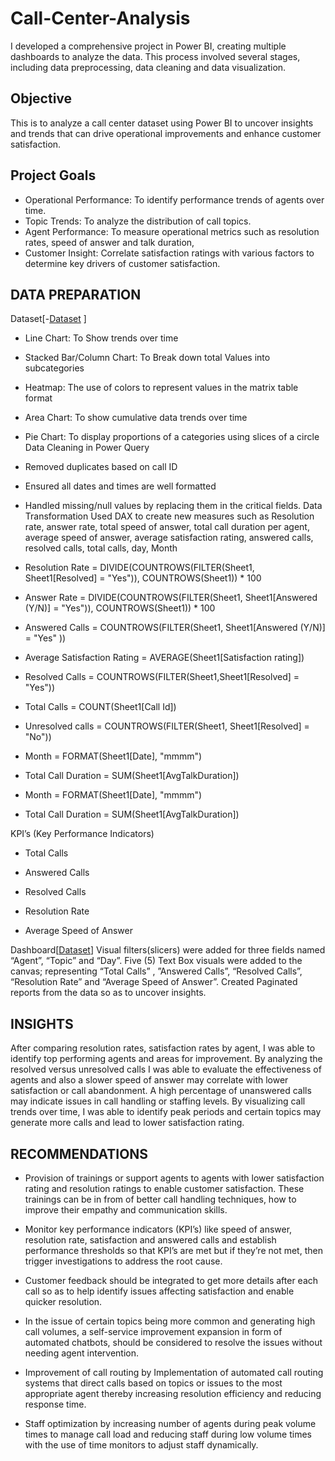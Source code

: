 # Call-Center-Analysis
I developed a comprehensive project in Power BI, creating multiple dashboards to analyze the data. This process involved several stages, including data preprocessing, data cleaning and data visualization.
## Objective
This is to analyze a call center dataset using Power BI to uncover insights and trends that can drive operational improvements and enhance customer satisfaction.
## Project Goals
-	Operational Performance: To identify performance trends of agents over time.
-	Topic Trends: To analyze the distribution of call topics.
-	Agent Performance: To measure operational metrics such as resolution rates, speed of answer and talk duration,
-	Customer Insight: Correlate satisfaction ratings with various factors to determine key drivers of customer satisfaction.
## DATA PREPARATION
Dataset[-<a href= "https://github.com/Slyomeye/Call-Center-Analysis/blob/main/01%20Call-Center-Dataset.xlsx">Dataset</a> ]
- Line Chart: To Show trends over time
- Stacked Bar/Column Chart: To Break down total Values into subcategories
- Heatmap: The use of colors to represent values in the matrix table format
- Area Chart: To show cumulative data trends over time
- Pie Chart: To display proportions of a categories using slices of a circle
Data Cleaning in Power Query
-	Removed duplicates based on call ID
-	Ensured all dates and times are well formatted
-	Handled missing/null values by replacing them in the critical fields.
 Data Transformation
	Used DAX to create new measures such as Resolution rate, answer rate, total speed of answer, total call duration per agent, average speed of answer, average satisfaction rating, answered calls, resolved calls, total calls, day, Month

-	Resolution Rate = DIVIDE(COUNTROWS(FILTER(Sheet1, Sheet1[Resolved] = "Yes")), COUNTROWS(Sheet1)) * 100
 
-	Answer Rate = DIVIDE(COUNTROWS(FILTER(Sheet1, Sheet1[Answered (Y/N)] = "Yes")), COUNTROWS(Sheet1)) * 100

-	Answered Calls = COUNTROWS(FILTER(Sheet1, Sheet1[Answered (Y/N)] = "Yes" ))
 
-	Average Satisfaction Rating = AVERAGE(Sheet1[Satisfaction rating])
 
-	Resolved Calls = COUNTROWS(FILTER(Sheet1,Sheet1[Resolved] = "Yes"))
 
-	Total Calls = COUNT(Sheet1[Call Id])
 
-	Unresolved calls = COUNTROWS(FILTER(Sheet1, Sheet1[Resolved] = "No"))
 
-	Month = FORMAT(Sheet1[Date], "mmmm")
 
-	Total Call Duration = SUM(Sheet1[AvgTalkDuration])

-	Month = FORMAT(Sheet1[Date], "mmmm")
 
-	Total Call Duration = SUM(Sheet1[AvgTalkDuration])

KPI’s (Key Performance Indicators)

-	Total Calls

-	Answered Calls

-	Resolved Calls

-	Resolution Rate

-	Average Speed of Answer

Dashboard[<a href= "https://github.com/Slyomeye/Call-Center-Analysis/blob/main/REAL%20POWER%20BI.pdf">Dataset</a>]
Visual filters(slicers) were added for three fields named “Agent”, “Topic” and “Day”.
Five (5) Text Box visuals were added to the canvas; representing “Total Calls” , ”Answered Calls”, “Resolved Calls”, “Resolution Rate” and “Average Speed of Answer”.
Created Paginated reports from the data so as to uncover insights.
## INSIGHTS
After comparing resolution rates, satisfaction rates by agent, I was able to identify top performing agents and areas for improvement. By analyzing the resolved versus unresolved calls I was able to evaluate the effectiveness of agents and also a slower speed of answer may correlate with lower satisfaction or call abandonment. A high percentage of unanswered calls may indicate issues in call handling or staffing levels. By visualizing call trends over time, I was able to identify peak periods and certain topics may generate more calls and lead to lower satisfaction rating.

## RECOMMENDATIONS
-	Provision of trainings or support agents to agents with lower satisfaction rating and resolution ratings to enable customer satisfaction. These trainings can be in from of better call handling techniques, how to improve their empathy and communication skills.

-	Monitor key performance indicators (KPI’s) like speed of answer, resolution rate, satisfaction and answered calls and establish performance thresholds so that KPI’s are met but if they’re not met, then trigger investigations to address the root cause.

-	Customer feedback should be integrated to get more details after each call so as to help identify issues affecting satisfaction and enable quicker resolution.

-	In the issue of certain topics being more common and generating high call volumes, a self-service improvement expansion in form of automated chatbots, should be considered to resolve the issues without needing agent intervention.

-	Improvement of call routing by Implementation of automated call routing systems that direct calls based on topics or issues to the most appropriate agent thereby increasing resolution efficiency and reducing response time.
-	Staff optimization by increasing number of agents during peak volume times to manage call load and reducing staff during low volume times with the use of time monitors to adjust staff dynamically.

